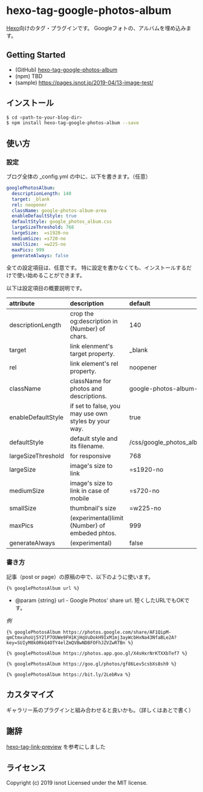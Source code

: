 # hexo-tag-google-photos-album

[Hexo](https://hexo.io/)向けのタグ・プラグインです。
Googleフォトの、アルバムを埋め込みます。

## Getting Started

* (GitHub) [hexo-tag-google-photos-album](https://github.com/isnot/hexo-tag-google-photos-album)
* (npm) TBD
* (sample) https://pages.isnot.jp/2019-04/13-image-test/

## インストール

```bash
$ cd <path-to-your-blog-dir>
$ npm install hexo-tag-google-photos-album --save
```

## 使い方

### 設定

ブログ全体の \_config.yml の中に、以下を書きます。（任意）

```yaml
googlePhotosAlbum:
  descriptionLength: 140
  target: _blank
  rel: noopener
  className: google-photos-album-area
  enableDefaultStyle: true
  defaultStyle: google_photos_album.css
  largeSizeThreshold: 768
  largeSize:  =s1920-no
  mediumSize: =s720-no
  smallSize:  =w225-no
  maxPics: 999
  generateAlways: false
```

全ての設定項目は、任意です。
特に設定を書かなくても、インストールするだけで使い始めることができます。

以下は設定項目の概要説明です。

| attribute         | description                                | default |
|:-----------------|:------------------------------------------|:-------|
| descriptionLength  | crop the og:description in {Number} of chars. | 140    |
| target            | link elenment's target property.             | \_blank |
| rel               | link element's rel property.                | noopener |
| className         | className for photos and descriptions.        | google-photos-album-area |
| enableDefaultStyle | if set to false, you may use own styles by your way. | true |
| defaultStyle      | default style and its filename.               | /css/google\_photos\_album.css |
| largeSizeThreshold | for responsive                              | 768 |
| largeSize         | image's size to link                         | =s1920-no |
| mediumSize        | image's size to link in case of mobile        | =s720-no |
| smallSize         | thumbnail's size                             | =w225-no |
| maxPics           | (experimental)limit {Number} of embeded phtos. | 999   |
| generateAlways     | (experimental)                              | false |

### 書き方

記事（post or page）の原稿の中で、以下のように使います。

```
{% googlePhotosAlbum url %}
```

- @param {string} url - Google Photos' share url.
  短くしたURLでもOKです。

*例*
```
{% googlePhotosAlbum https://photos.google.com/share/AF1QipM-qmCtmxuhoUj5Y2lP7OUWe9FH1KjHqVuDokH9IxM1mj3ayWcbHxNa43NfaBLe2A?key=SUIyM0k0RkQ4OTY4elZmQVBwNDBFOFhJZVZwRTBn %}

{% googlePhotosAlbum https://photos.app.goo.gl/X4sHxrNrKTXXbTef7 %}

{% googlePhotosAlbum https://goo.gl/photos/gf86Lev5csbXs8sh9 %}

{% googlePhotosAlbum https://bit.ly/2LebRva %}

```

## カスタマイズ

ギャラリー系のプラグインと組み合わせると良いかも。（詳しくはあとで書く）

## 謝辞

[hexo-tag-link-preview](https://www.npmjs.com/package/hexo-tag-link-preview) を参考にしました

## ライセンス

Copyright (c) 2019 isnot
Licensed under the MIT license.
